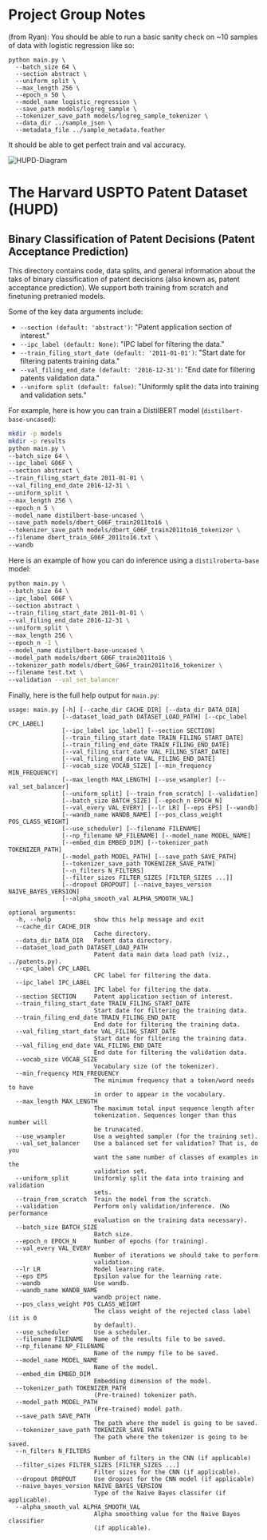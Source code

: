 # Project Group Notes
(from Ryan): You should be able to run a basic sanity check on ~10 samples of data with logistic regression like so:
```
python main.py \
  --batch_size 64 \
  --section abstract \
  --uniform_split \
  --max_length 256 \
  --epoch_n 50 \
  --model_name logistic_regression \
  --save_path models/logreg_sample \
  --tokenizer_save_path models/logreg_sample_tokenizer \
  --data_dir ../sample_json \
  --metadata_file ../sample_metadata.feather
```
It should be able to get perfect train and val accuracy.

![HUPD-Diagram](https://github.com/suzgunmirac/hupd/blob/main/figures/HUPD-Logo.png)

# The Harvard USPTO Patent Dataset (HUPD)

## Binary Classification of Patent Decisions (Patent Acceptance Prediction)

This directory contains code, data splits, and general information about the taks of binary classification of patent decisions (also known as, patent acceptance prediction). We support both training from scratch and finetuning pretranied models.

Some of the key data arguments include:
* `--section (default: 'abstract')`: "Patent application section of interest." 
* `--ipc_label (default: None)`: "IPC label for filtering the data."
* `--train_filing_start_date (default: '2011-01-01')`: "Start date for filtering patents training data."
* `--val_filing_end_date (default: '2016-12-31')`: "End date for filtering patents validation data."
* `--uniform split (default: false)`: "Uniformly split the data into training and validation sets."


For example, here is how you can train a DistilBERT model (`distilbert-base-uncased`):
```bash
mkdir -p models
mkdir -p results
python main.py \
--batch_size 64 \
--ipc_label G06F \
--section abstract \
--train_filing_start_date 2011-01-01 \
--val_filing_end_date 2016-12-31 \
--uniform_split \
--max_length 256 \
--epoch_n 5 \
--model_name distilbert-base-uncased \
--save_path models/dbert_G06F_train2011to16 \
--tokenizer_save_path models/dbert_G06F_train2011to16_tokenizer \
--filename dbert_train_G06F_2011to16.txt \
--wandb
```

Here is an example of how you can do inference using a `distilroberta-base` model:
```bash
python main.py \
--batch_size 64 \
--ipc_label G06F \
--section abstract \
--train_filing_start_date 2011-01-01 \
--val_filing_end_date 2016-12-31 \
--uniform_split \
--max_length 256 \
--epoch_n -1 \
--model_name distilbert-base-uncased \
--model_path models/dbert_G06F_train2011to16 \
--tokenizer_path models/dbert_G06F_train2011to16_tokenizer \
--filename test.txt \
--validation --val_set_balancer
```

Finally, here is the full help output for `main.py`:
```
usage: main.py [-h] [--cache_dir CACHE_DIR] [--data_dir DATA_DIR]
               [--dataset_load_path DATASET_LOAD_PATH] [--cpc_label CPC_LABEL]
               [--ipc_label ipc_label] [--section SECTION]
               [--train_filing_start_date TRAIN_FILING_START_DATE]
               [--train_filing_end_date TRAIN_FILING_END_DATE]
               [--val_filing_start_date VAL_FILING_START_DATE]
               [--val_filing_end_date VAL_FILING_END_DATE]
               [--vocab_size VOCAB_SIZE] [--min_frequency MIN_FREQUENCY]
               [--max_length MAX_LENGTH] [--use_wsampler] [--val_set_balancer]
               [--uniform_split] [--train_from_scratch] [--validation]
               [--batch_size BATCH_SIZE] [--epoch_n EPOCH_N]
               [--val_every VAL_EVERY] [--lr LR] [--eps EPS] [--wandb]
               [--wandb_name WANDB_NAME] [--pos_class_weight POS_CLASS_WEIGHT]
               [--use_scheduler] [--filename FILENAME]
               [--np_filename NP_FILENAME] [--model_name MODEL_NAME]
               [--embed_dim EMBED_DIM] [--tokenizer_path TOKENIZER_PATH]
               [--model_path MODEL_PATH] [--save_path SAVE_PATH]
               [--tokenizer_save_path TOKENIZER_SAVE_PATH]
               [--n_filters N_FILTERS]
               [--filter_sizes FILTER_SIZES [FILTER_SIZES ...]]
               [--dropout DROPOUT] [--naive_bayes_version NAIVE_BAYES_VERSION]
               [--alpha_smooth_val ALPHA_SMOOTH_VAL]

optional arguments:
  -h, --help            show this help message and exit
  --cache_dir CACHE_DIR
                        Cache directory.
  --data_dir DATA_DIR   Patent data directory.
  --dataset_load_path DATASET_LOAD_PATH
                        Patent data main data load path (viz., ../patents.py).
  --cpc_label CPC_LABEL
                        CPC label for filtering the data.
  --ipc_label IPC_LABEL
                        IPC label for filtering the data.
  --section SECTION     Patent application section of interest.
  --train_filing_start_date TRAIN_FILING_START_DATE
                        Start date for filtering the training data.
  --train_filing_end_date TRAIN_FILING_END_DATE
                        End date for filtering the training data.
  --val_filing_start_date VAL_FILING_START_DATE
                        Start date for filtering the training data.
  --val_filing_end_date VAL_FILING_END_DATE
                        End date for filtering the validation data.
  --vocab_size VOCAB_SIZE
                        Vocabulary size (of the tokenizer).
  --min_frequency MIN_FREQUENCY
                        The minimum frequency that a token/word needs to have
                        in order to appear in the vocabulary.
  --max_length MAX_LENGTH
                        The maximum total input sequence length after
                        tokenization. Sequences longer than this number will
                        be trunacated.
  --use_wsampler        Use a weighted sampler (for the training set).
  --val_set_balancer    Use a balanced set for validation? That is, do you
                        want the same number of classes of examples in the
                        validation set.
  --uniform_split       Uniformly split the data into training and validation
                        sets.
  --train_from_scratch  Train the model from the scratch.
  --validation          Perform only validation/inference. (No performance
                        evaluation on the training data necessary).
  --batch_size BATCH_SIZE
                        Batch size.
  --epoch_n EPOCH_N     Number of epochs (for training).
  --val_every VAL_EVERY
                        Number of iterations we should take to perform
                        validation.
  --lr LR               Model learning rate.
  --eps EPS             Epsilon value for the learning rate.
  --wandb               Use wandb.
  --wandb_name WANDB_NAME
                        wandb project name.
  --pos_class_weight POS_CLASS_WEIGHT
                        The class weight of the rejected class label (it is 0
                        by default).
  --use_scheduler       Use a scheduler.
  --filename FILENAME   Name of the results file to be saved.
  --np_filename NP_FILENAME
                        Name of the numpy file to be saved.
  --model_name MODEL_NAME
                        Name of the model.
  --embed_dim EMBED_DIM
                        Embedding dimension of the model.
  --tokenizer_path TOKENIZER_PATH
                        (Pre-trained) tokenizer path.
  --model_path MODEL_PATH
                        (Pre-trained) model path.
  --save_path SAVE_PATH
                        The path where the model is going to be saved.
  --tokenizer_save_path TOKENIZER_SAVE_PATH
                        The path where the tokenizer is going to be saved.
  --n_filters N_FILTERS
                        Number of filters in the CNN (if applicable)
  --filter_sizes FILTER_SIZES [FILTER_SIZES ...]
                        Filter sizes for the CNN (if applicable).
  --dropout DROPOUT     Use dropout for the CNN model (if applicable)
  --naive_bayes_version NAIVE_BAYES_VERSION
                        Type of the Naive Bayes classifer (if applicable).
  --alpha_smooth_val ALPHA_SMOOTH_VAL
                        Alpha smoothing value for the Naive Bayes classifier
                        (if applicable).
```